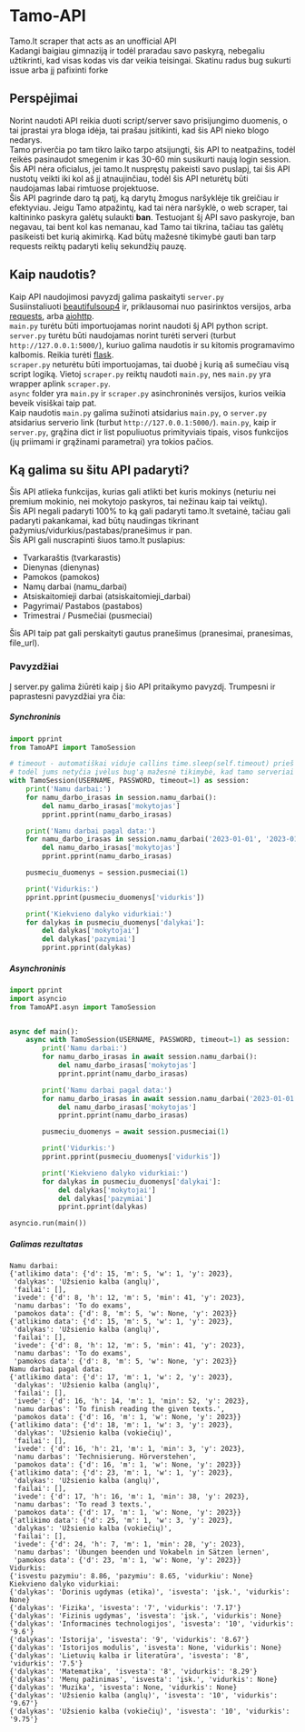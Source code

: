 # Tamo-API
Tamo.lt scraper that acts as an unofficial API  
Kadangi baigiau gimnaziją ir todėl praradau savo paskyrą, nebegaliu užtikrinti, kad visas kodas vis dar veikia teisingai. Skatinu radus bug sukurti issue arba jį pafixinti forke
## Perspėjimai
Norint naudoti API reikia duoti script/server savo prisijungimo duomenis, o tai įprastai yra bloga idėja, tai prašau įsitikinti, kad šis API nieko blogo nedarys.  
Tamo priverčia po tam tikro laiko tarpo atsijungti, šis API to neatpažins, todėl reikės pasinaudot smegenim ir kas 30-60 min susikurti naują login session.  
Šis API nėra oficialus, jei tamo.lt nuspręstų pakeisti savo puslapį, tai šis API nustotų veikti iki kol aš jį atnaujinčiau, todėl šis API neturėtų būti naudojamas labai rimtuose projektuose.  
Šis API pagrinde daro tą patį, ką darytų žmogus naršyklėje tik greičiau ir efektyviau. Jeigu Tamo atpažintų, kad tai nėra naršyklė, o web scraper, tai kaltininko paskyra galėtų sulaukti **ban**. Testuojant šį API savo paskyroje, ban negavau, tai bent kol kas nemanau, kad Tamo tai tikrina, tačiau tas galėtų pasikeisti bet kurią akimirką. Kad būtų mažesnė tikimybė gauti ban tarp requests reiktų padaryti kelių sekundžių pauzę.
## Kaip naudotis?
Kaip API naudojimosi pavyzdį galima paskaityti `server.py`  
Susiinstaliuoti [beautifulsoup4](https://pypi.org/project/beautifulsoup4/) ir, priklausomai nuo pasirinktos versijos, arba [requests](https://pypi.org/project/requests/), arba [aiohttp](https://pypi.org/project/aiohttp/).  
`main.py` turėtu būti importuojamas norint naudoti šį API python script.  
`server.py` turėtu būti naudojamas norint turėti serveri (turbut `http://127.0.0.1:5000/`), kuriuo galima naudotis ir su kitomis programavimo kalbomis. Reikia turėti [flask](https://pypi.org/project/Flask/).  
`scraper.py` neturėtu būti importuojamas, tai duobė į kurią aš sumečiau visą script logiką. Vietoj `scraper.py` reiktų naudoti `main.py`, nes `main.py` yra wrapper aplink `scraper.py`.  
`async` folder yra `main.py` ir `scraper.py` asinchroninės versijos, kurios veikia beveik visiškai taip pat.   
Kaip naudotis `main.py` galima sužinoti atsidarius `main.py`, o `server.py` atsidarius serverio link (turbut `http://127.0.0.1:5000/`). `main.py`, kaip ir `server.py`, grąžina dict ir list populiuotus primityviais tipais, visos funkcijos (jų priimami ir grąžinami parametrai) yra tokios pačios.  
## Ką galima su šitu API padaryti?
Šis API atlieka funkcijas, kurias gali atlikti bet kuris mokinys (neturiu nei premium mokinio, nei mokytojo paskyros, tai nežinau kaip tai veiktų).  
Šis API negali padaryti 100% to ką gali padaryti tamo.lt svetainė, tačiau gali padaryti pakankamai, kad būtų naudingas tikrinant pažymius/vidurkius/pastabas/pranešimus ir pan.  
Šis API gali nuscrapinti šiuos tamo.lt puslapius:
* Tvarkaraštis (tvarkarastis)
* Dienynas (dienynas)
* Pamokos (pamokos)
* Namų darbai (namu_darbai)
* Atsiskaitomieji darbai (atsiskaitomieji_darbai)
* Pagyrimai/ Pastabos (pastabos)
* Trimestrai / Pusmečiai (pusmeciai)  

Šis API taip pat gali perskaityti gautus pranešimus (pranesimai, pranesimas, file_url).

### Pavyzdžiai
Į server.py galima žiūrėti kaip į šio API pritaikymo pavyzdį. Trumpesni ir paprastesni pavyzdžiai yra čia:
##### Synchroninis
```python
import pprint
from TamoAPI import TamoSession

# timeout - automatiškai viduje callins time.sleep(self.timeout) prieš kiekvieną request,
# todėl jums netyčia įvėlus bug'ą mažesnė tikimybė, kad tamo serveriai gaus 200 req/s, o jūs laikiną ip ban'ą
with TamoSession(USERNAME, PASSWORD, timeout=1) as session:
    print('Namu darbai:')
    for namu_darbo_irasas in session.namu_darbai():
        del namu_darbo_irasas['mokytojas']
        pprint.pprint(namu_darbo_irasas)

    print('Namu darbai pagal data:')
    for namu_darbo_irasas in session.namu_darbai('2023-01-01', '2023-01-31'):
        del namu_darbo_irasas['mokytojas']
        pprint.pprint(namu_darbo_irasas)

    pusmeciu_duomenys = session.pusmeciai(1)

    print('Vidurkis:')
    pprint.pprint(pusmeciu_duomenys['vidurkis'])

    print('Kiekvieno dalyko vidurkiai:')
    for dalykas in pusmeciu_duomenys['dalykai']:
        del dalykas['mokytojai']
        del dalykas['pazymiai']
        pprint.pprint(dalykas)

```
##### Asynchroninis
```python
import pprint
import asyncio
from TamoAPI.asyn import TamoSession


async def main():
    async with TamoSession(USERNAME, PASSWORD, timeout=1) as session:
        print('Namu darbai:')
        for namu_darbo_irasas in await session.namu_darbai():
            del namu_darbo_irasas['mokytojas']
            pprint.pprint(namu_darbo_irasas)

        print('Namu darbai pagal data:')
        for namu_darbo_irasas in await session.namu_darbai('2023-01-01', '2023-01-31'):
            del namu_darbo_irasas['mokytojas']
            pprint.pprint(namu_darbo_irasas)

        pusmeciu_duomenys = await session.pusmeciai(1)

        print('Vidurkis:')
        pprint.pprint(pusmeciu_duomenys['vidurkis'])

        print('Kiekvieno dalyko vidurkiai:')
        for dalykas in pusmeciu_duomenys['dalykai']:
            del dalykas['mokytojai']
            del dalykas['pazymiai']
            pprint.pprint(dalykas)

asyncio.run(main())
```
##### Galimas rezultatas
```
Namu darbai:
{'atlikimo data': {'d': 15, 'm': 5, 'w': 1, 'y': 2023},
 'dalykas': 'Užsienio kalba (anglų)',
 'failai': [],
 'ivede': {'d': 8, 'h': 12, 'm': 5, 'min': 41, 'y': 2023},
 'namu darbas': 'To do exams',
 'pamokos data': {'d': 8, 'm': 5, 'w': None, 'y': 2023}}
{'atlikimo data': {'d': 15, 'm': 5, 'w': 1, 'y': 2023},
 'dalykas': 'Užsienio kalba (anglų)',
 'failai': [],
 'ivede': {'d': 8, 'h': 12, 'm': 5, 'min': 41, 'y': 2023},
 'namu darbas': 'To do exams',
 'pamokos data': {'d': 8, 'm': 5, 'w': None, 'y': 2023}}
Namu darbai pagal data:
{'atlikimo data': {'d': 17, 'm': 1, 'w': 2, 'y': 2023},
 'dalykas': 'Užsienio kalba (anglų)',
 'failai': [],
 'ivede': {'d': 16, 'h': 14, 'm': 1, 'min': 52, 'y': 2023},
 'namu darbas': 'To finish reading the given texts.',
 'pamokos data': {'d': 16, 'm': 1, 'w': None, 'y': 2023}}
{'atlikimo data': {'d': 18, 'm': 1, 'w': 3, 'y': 2023},
 'dalykas': 'Užsienio kalba (vokiečių)',
 'failai': [],
 'ivede': {'d': 16, 'h': 21, 'm': 1, 'min': 3, 'y': 2023},
 'namu darbas': 'Technisierung. Hörverstehen',
 'pamokos data': {'d': 16, 'm': 1, 'w': None, 'y': 2023}}
{'atlikimo data': {'d': 23, 'm': 1, 'w': 1, 'y': 2023},
 'dalykas': 'Užsienio kalba (anglų)',
 'failai': [],
 'ivede': {'d': 17, 'h': 16, 'm': 1, 'min': 38, 'y': 2023},
 'namu darbas': 'To read 3 texts.',
 'pamokos data': {'d': 17, 'm': 1, 'w': None, 'y': 2023}}
{'atlikimo data': {'d': 25, 'm': 1, 'w': 3, 'y': 2023},
 'dalykas': 'Užsienio kalba (vokiečių)',
 'failai': [],
 'ivede': {'d': 24, 'h': 7, 'm': 1, 'min': 28, 'y': 2023},
 'namu darbas': 'Übungen beenden und Vokabeln in Sätzen lernen',
 'pamokos data': {'d': 23, 'm': 1, 'w': None, 'y': 2023}}
Vidurkis:
{'isvestu pazymiu': 8.86, 'pazymiu': 8.65, 'vidurkiu': None}
Kiekvieno dalyko vidurkiai:
{'dalykas': 'Dorinis ugdymas (etika)', 'isvesta': 'įsk.', 'vidurkis': None}
{'dalykas': 'Fizika', 'isvesta': '7', 'vidurkis': '7.17'}
{'dalykas': 'Fizinis ugdymas', 'isvesta': 'įsk.', 'vidurkis': None}
{'dalykas': 'Informacinės technologijos', 'isvesta': '10', 'vidurkis': '9.6'}
{'dalykas': 'Istorija', 'isvesta': '9', 'vidurkis': '8.67'}
{'dalykas': 'Istorijos modulis', 'isvesta': None, 'vidurkis': None}
{'dalykas': 'Lietuvių kalba ir literatūra', 'isvesta': '8', 'vidurkis': '7.5'}
{'dalykas': 'Matematika', 'isvesta': '8', 'vidurkis': '8.29'}
{'dalykas': 'Menų pažinimas', 'isvesta': 'įsk.', 'vidurkis': None}
{'dalykas': 'Muzika', 'isvesta': None, 'vidurkis': None}
{'dalykas': 'Užsienio kalba (anglų)', 'isvesta': '10', 'vidurkis': '9.67'}
{'dalykas': 'Užsienio kalba (vokiečių)', 'isvesta': '10', 'vidurkis': '9.75'}
```
